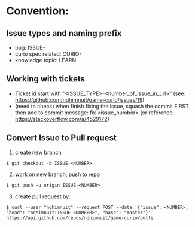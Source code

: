 # Convention:

## Issue types and naming prefix
- bug: ISSUE-
- curio spec related: CURIO-
- knowledge topic: LEARN-

## Working with tickets
- Ticket id start with "<ISSUE_TYPE>-<number_of_issue_in_url>" (see: https://github.com/nqhimnuit/game-curio/issues/19)
- (need to check) when finish fixing the issue, squash the commit FIRST then add to commit message: fix <issue_number> (or reference: https://stackoverflow.com/a/4529172)

## Convert Issue to Pull request
1. create new branch
```
$ git checkout -b ISSUE-<NUMBER>
```

2. work on new branch, push to repo
```
$ git push -u origin ISSUE-<NUMBER>
```

3. create pull request by:
```
$ curl --user "nqhimnuit" --request POST --data '{"issue": <NUMBER>, "head": "nqhimnuit:ISSUE-<NUMBER>", "base": "master"}' https://api.github.com/repos/nqhimnuit/game-curio/pulls
```
